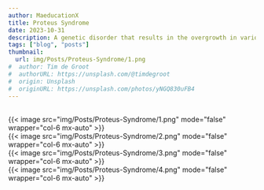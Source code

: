 ```yaml
---
author: MaeducationX
title: Proteus Syndrome
date: 2023-10-31
description: A genetic disorder that results in the overgrowth in various tissues of the body.
tags: ["blog", "posts"]
thumbnail:
  url: img/Posts/Proteus-Syndrome/1.png
#  author: Tim de Groot
#  authorURL: https://unsplash.com/@timdegroot
#  origin: Unsplash
#  originURL: https://unsplash.com/photos/yNGQ830uFB4
---
```

\
{{< image src="img/Posts/Proteus-Syndrome/1.png" mode="false" wrapper="col-6 mx-auto" >}}
\
{{< image src="img/Posts/Proteus-Syndrome/2.png" mode="false" wrapper="col-6 mx-auto" >}}
\
{{< image src="img/Posts/Proteus-Syndrome/3.png" mode="false" wrapper="col-6 mx-auto" >}}
\
{{< image src="img/Posts/Proteus-Syndrome/4.png" mode="false" wrapper="col-6 mx-auto" >}}


